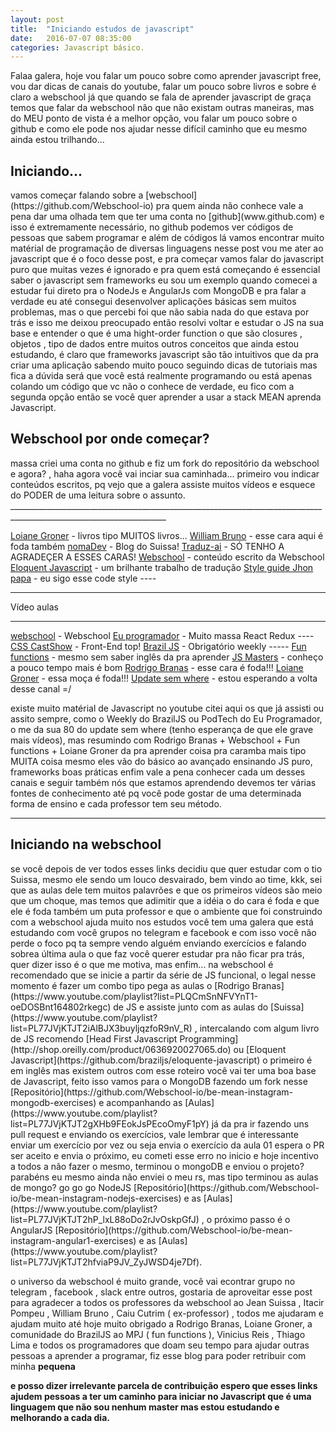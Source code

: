 ```yaml
---
layout: post
title:  "Iniciando estudos de javascript"
date:   2016-07-07 08:35:00
categories: Javascript básico.
---
```


<p>
Falaa galera, hoje vou falar um pouco sobre como aprender javascript free, vou dar dicas de canais do youtube, falar um pouco sobre livros e sobre é claro a webschool já que quando se fala de aprender javascript de graça temos que falar da webschool não que não existam outras maneiras, mas do MEU ponto de vista é a melhor opção, vou falar um pouco sobre o github e como ele pode nos ajudar nesse difícil caminho que eu mesmo ainda estou trilhando...
</p>

<h2>Iniciando...</h2>

<p>
vamos começar falando sobre a [webschool](https://github.com/Webschool-io) pra quem ainda não conhece vale a pena dar uma olhada tem que ter uma conta no [github](www.github.com) e isso é extremamente necessário, no github podemos ver códigos de pessoas que sabem programar e além de códigos lá vamos encontrar muito matérial de programação de diversas linguagens nesse post vou me ater ao javascript que é o foco desse post, e pra começar vamos falar do javascript puro que muitas vezes é ignorado e pra quem está começando é essencial saber o javascript sem frameworks eu sou um exemplo quando comecei a estudar fui direto pra o NodeJs e AngularJs com MongoDB e pra falar a verdade eu até consegui desenvolver aplicações básicas sem muitos problemas, mas o que percebi foi que não sabia nada do que estava por trás e isso me deixou preocupado então resolvi voltar e estudar o JS na sua base e entender o que é uma hight-order function o que são closures , objetos , tipo de dados entre muitos outros conceitos que ainda estou estudando, é claro que frameworks javascript são tão intuitivos que da pra criar uma aplicação sabendo muito pouco seguindo dicas de tutoriais mas fica a dúvida será que você está realmente programando ou está apenas colando um código que vc não o conhece de verdade, eu fico com a segunda opção então se você quer aprender a usar a stack MEAN aprenda Javascript.
</p>

<h2>Webschool por onde começar?</h2>

<p>
massa criei uma conta no github e fiz um fork do repositório da webschool e agora? , haha agora você vai inciar sua caminhada...
primeiro vou indicar conteúdos escritos, pq vejo que a galera assiste muitos vídeos e esquece do PODER de uma leitura sobre o assunto.
_____________________________________________________________________________________________________________________

[Loiane Groner](http://loiane.com/) - livros tipo MUITOS livros...
[William Bruno](http://wbruno.com.br/) - esse cara aqui é foda também
[nomaDev](http://nomadev.com.br/) - Blog do Suissa!
[Traduz-ai](https://github.com/ericdouglas/traduz-ai) - SÓ TENHO A AGRADEÇER A ESSES CARAS!
[Webschool](https://github.com/Webschool-io/be-mean-instagram/tree/master/Apostila) - conteúdo escrito da Webschool
[Eloquent Javascript](https://github.com/braziljs/eloquente-javascript) - um brilhante trabalho de tradução
[Style guide Jhon papa](https://github.com/johnpapa/angular-styleguide) - eu sigo esse code style *----*

_____________________________________________________________________________________________________________________

Vídeo aulas
_____________________________________________________________________________________________________________________

[webschool](https://www.youtube.com/channel/UCKdo1RaF8gzfhvkOdZv_ojg/featured) - Webschool
[Eu programador](https://www.youtube.com/channel/UC7c2c7E1L9xhCinShl8-iZA) - Muito massa React Redux *----*
[CSS CastShow](https://www.youtube.com/channel/UC9d_htYmYYFUXB2vBKx4NgA) - Front-End top!
[Brazil JS](https://www.youtube.com/user/BrazilJS) - Obrigatório weekly *-----*
[Fun functions](https://www.youtube.com/channel/UCO1cgjhGzsSYb1rsB4bFe4Q) - mesmo sem saber inglês da pra aprender
[JS Masters](https://www.youtube.com/channel/UCU5JicSrEM5A63jkJ2QvGYw) - conheço a pouco tempo mais é bom
[Rodrigo Branas](https://www.youtube.com/user/rodrigobranas) - esse cara é foda!!!
[Loiane Groner](https://www.youtube.com/user/Loianeg) - essa moça é foda!!!
[Update sem where](https://www.youtube.com/channel/UCZmp5CT7ASVdDkRZMzptLFw) - estou esperando a volta desse canal =/

existe muito matérial de Javascript no youtube citei aqui os que já assisti ou assito sempre, como o Weekly do BrazilJS ou PodTech do Eu Programador, o me da sua 80 do update sem where (tenho esperança de que ele grave mais vídeos), mas resumindo com Rodrigo Branas + Webschool + Fun functions + Loiane Groner da pra aprender coisa pra caramba mais tipo MUITA coisa mesmo eles vão do básico ao avançado ensinando JS puro, frameworks boas práticas enfim vale a pena conhecer cada um desses canais e seguir também nós que estamos aprendendo devemos ter várias fontes de conhecimento até pq você pode gostar de uma determinada forma de ensino e cada professor tem seu método.

_____________________________________________________________________________________________________________________

</p>

<h2>Iniciando na webschool</h2>

<p>
se você depois de ver todos esses links decidiu que quer estudar com o tio Suissa, mesmo ele sendo um louco desvairado, bem vindo ao time, kkk, sei que as aulas dele tem muitos palavrões e que os primeiros vídeos são meio que um choque, mas temos que adimitir que a idéia o do cara é foda e que ele é foda também um puta professor e que o ambiente que foi construindo com a webschool ajuda muito nos estudos você tem uma galera que está estudando com você grupos no telegram e facebook e com isso você não perde o foco pq ta sempre vendo alguém enviando exercícios e falando sobrea última aula o que faz você querer estudar pra não ficar pra trás, quer dizer isso é o que me motiva, mas enfim... na webschool é recomendado que se inicie a partir da série de JS funcional, o legal nesse momento é fazer um combo tipo pega as aulas o [Rodrigo Branas](https://www.youtube.com/playlist?list=PLQCmSnNFVYnT1-oeDOSBnt164802rkegc) de JS e assiste junto com as aulas do [Suissa](https://www.youtube.com/playlist?list=PL77JVjKTJT2iAlBJX3buyljqzfoR9nV_R) , intercalando com algum livro de JS recomendo [Head First Javascript Programming](http://shop.oreilly.com/product/0636920027065.do) ou [Eloquent Javascript](https://github.com/braziljs/eloquente-javascript) o primeiro é em inglês mas existem outros com esse roteiro você vai ter uma boa base de Javascript, feito isso vamos para o MongoDB fazendo um fork nesse [Repositório](https://github.com/Webschool-io/be-mean-instagram-mongodb-exercises) e acompanhando as [Aulas](https://www.youtube.com/playlist?list=PL77JVjKTJT2gXHb9FEokJsPEcoOmyF1pY) já da pra ir fazendo uns pull request e enviando os exercícios, vale lembrar que é interessante enviar um exercício por vez ou seja envia o exercício da aula 01 espera o PR ser aceito e envia o próximo, eu cometi esse erro no inicio e hoje incentivo a todos a não fazer o mesmo, terminou o mongoDB e enviou o projeto? parabéns eu mesmo ainda não enviei o meu rs, mas tipo terminou as aulas de mongo? go go go NodeJS [Repositório](https://github.com/Webschool-io/be-mean-instagram-nodejs-exercises) e as [Aulas](https://www.youtube.com/playlist?list=PL77JVjKTJT2hP_lxL88oDo2rJvOskpGfJ) , o próximo passo é o AngularJS [Repositório](https://github.com/Webschool-io/be-mean-instagram-angular1-exercises) e as [Aulas](https://www.youtube.com/playlist?list=PL77JVjKTJT2hfviaP9JV_ZyJWSD4je7Df).
</p>

<p>
o universo da webschool é muito grande, você vai econtrar grupo no telegram , facebook , slack entre outros, gostaria de aproveitar esse post para agradecer a todos os professores da webschool ao Jean Suissa , Itacir Pompeu , William Bruno , Caiu Cutrim ( ex-professor) , todos me ajudaram e ajudam muito até hoje muito obrigado a Rodrigo Branas, Loiane Groner, a comunidade do BrazilJS ao MPJ ( fun functions ), Vinicius Reis , Thiago Lima e todos os programadores que doam seu tempo para ajudar outras pessoas a aprender a programar, fiz esse blog para poder retribuir com minha <b> pequena </p> e posso dizer irrelevante parcela de contribuição espero que esses links ajudem pessoas a ter um caminho para iniciar no Javascript que é uma linguagem que não sou nenhum master mas estou estudando e melhorando a cada dia.
</p>
